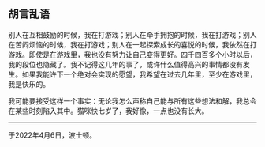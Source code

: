 ## 胡言乱语

别人在互相鼓励的时候，我在打游戏；别人在牵手拥抱的时候，我在打游戏；别人在苦闷烦恼的时候，我在打游戏；别人在一起探索成长的喜悦的时候，我依然在打游戏。即使是在游戏里，我也没有努力让自己变得更好。四千四百多个小时以后，我的段位也隐藏了。我不记得这几年的事了，或许什么值得高兴的事情都没有发生。如果我能许下一个绝对会实现的愿望，我希望在过去几年里，至少在游戏里，我是快乐的。

我可能要接受这样一个事实：无论我怎么声称自己能与所有这些想法和解，我总会在某些时刻陷入其中。猫咪快七岁了，我好像，一点也没有长大。

------

于2022年4月6日，波士顿。
